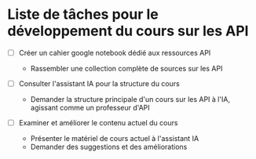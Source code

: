 # Liste de tâches pour le développement du cours sur les API

- [ ] Créer un cahier google notebook dédié aux ressources API
  - Rassembler une collection complète de sources sur les API

- [ ] Consulter l'assistant IA pour la structure du cours
  - Demander la structure principale d'un cours sur les API à l'IA, agissant comme un professeur d'API

- [ ] Examiner et améliorer le contenu actuel du cours
  - Présenter le matériel de cours actuel à l'assistant IA
  - Demander des suggestions et des améliorations